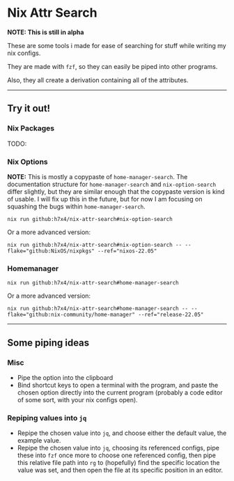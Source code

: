 # Nix Attr Search

**NOTE: This is still in alpha**

These are some tools i made for ease of searching for stuff while writing my nix configs.

They are made with `fzf`, so they can easily be piped into other programs.

Also, they all create a derivation containing all of the attributes.

---

## Try it out!

### Nix Packages

TODO:

### Nix Options

**NOTE:** This is mostly a copypaste of `home-manager-search`.
The documentation structure for `home-manager-search` and `nix-option-search` differ slightly, but they are similar enough that the copypaste version is kind of usable.
I will fix up this in the future, but for now I am focusing on squashing the bugs within `home-manager-search`.

```console
nix run github:h7x4/nix-attr-search#nix-option-search
```

Or a more advanced version:

```console
nix run github:h7x4/nix-attr-search#nix-option-search -- --flake="github:NixOS/nixpkgs" --ref="nixos-22.05"
```

### Homemanager

```console
nix run github:h7x4/nix-attr-search#home-manager-search
```

Or a more advanced version:

```console
nix run github:h7x4/nix-attr-search#home-manager-search -- --flake="github:nix-community/home-manager" --ref="release-22.05"
```

---

## Some piping ideas

### Misc

- Pipe the option into the clipboard
- Bind shortcut keys to open a terminal with the program, and paste the chosen option directly into the current program (probably a code editor of some sort, with your nix configs open).

### Repiping values into `jq`
- Repipe the chosen value into `jq`, and choose either the default value, the example value.
- Repipe the chosen value into `jq`, choosing its referenced configs, pipe these into `fzf` once more to choose one referenced config, then pipe this relative file path into `rg` to (hopefully) find the specific location the value was set, and then open the file at its specific position in an editor.